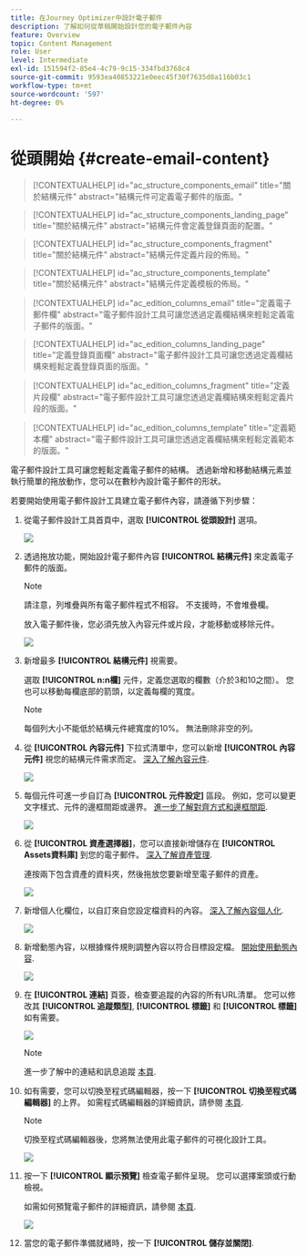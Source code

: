 ```yaml
---
title: 在Journey Optimizer中設計電子郵件
description: 了解如何從草稿開始設計您的電子郵件內容
feature: Overview
topic: Content Management
role: User
level: Intermediate
exl-id: 151594f2-85e4-4c79-9c15-334fbd3768c4
source-git-commit: 9593ea40853221e0eec45f30f7635d8a116b03c1
workflow-type: tm+mt
source-wordcount: '597'
ht-degree: 0%

---
```


# 從頭開始 {#create-email-content}

>[!CONTEXTUALHELP]
>id="ac_structure_components_email"
>title="關於結構元件"
>abstract="結構元件可定義電子郵件的版面。"

>[!CONTEXTUALHELP]
>id="ac_structure_components_landing_page"
>title="關於結構元件"
>abstract="結構元件會定義登錄頁面的配置。"

>[!CONTEXTUALHELP]
>id="ac_structure_components_fragment"
>title="關於結構元件"
>abstract="結構元件定義片段的佈局。"

>[!CONTEXTUALHELP]
>id="ac_structure_components_template"
>title="關於結構元件"
>abstract="結構元件定義模板的佈局。"


>[!CONTEXTUALHELP]
>id="ac_edition_columns_email"
>title="定義電子郵件欄"
>abstract="電子郵件設計工具可讓您透過定義欄結構來輕鬆定義電子郵件的版面。"

>[!CONTEXTUALHELP]
>id="ac_edition_columns_landing_page"
>title="定義登錄頁面欄"
>abstract="電子郵件設計工具可讓您透過定義欄結構來輕鬆定義登錄頁面的版面。"

>[!CONTEXTUALHELP]
>id="ac_edition_columns_fragment"
>title="定義片段欄"
>abstract="電子郵件設計工具可讓您透過定義欄結構來輕鬆定義片段的版面。"

>[!CONTEXTUALHELP]
>id="ac_edition_columns_template"
>title="定義範本欄"
>abstract="電子郵件設計工具可讓您透過定義欄結構來輕鬆定義範本的版面。"


電子郵件設計工具可讓您輕鬆定義電子郵件的結構。 透過新增和移動結構元素並執行簡單的拖放動作，您可以在數秒內設計電子郵件的形狀。

若要開始使用電子郵件設計工具建立電子郵件內容，請遵循下列步驟：

1. 從電子郵件設計工具首頁中，選取 **[!UICONTROL 從頭設計]** 選項。

   ![](assets/email_designer.png)

1. 透過拖放功能，開始設計電子郵件內容 **[!UICONTROL 結構元件]** 來定義電子郵件的版面。

   >[!NOTE]
   >
   >請注意，列堆疊與所有電子郵件程式不相容。 不支援時，不會堆疊欄。
   >
   >放入電子郵件後，您必須先放入內容元件或片段，才能移動或移除元件。

   ![](assets/email_designer_2.png)

1. 新增最多 **[!UICONTROL 結構元件]** 視需要。

   選取 **[!UICONTROL n:n欄]** 元件，定義您選取的欄數（介於3和10之間）。 您也可以移動每欄底部的箭頭，以定義每欄的寬度。

   >[!NOTE]
   >
   >每個列大小不能低於結構元件總寬度的10%。 無法刪除非空的列。

1. 從 **[!UICONTROL 內容元件]** 下拉式清單中，您可以新增 **[!UICONTROL 內容元件]** 視您的結構元件需求而定。 [深入了解內容元件](content-components.md).

   ![](assets/email_designer_3.png)

1. 每個元件可進一步自訂為 **[!UICONTROL 元件設定]** 區段。 例如，您可以變更文字樣式、元件的邊框間距或邊界。 [進一步了解對齊方式和邊框間距](adjusting-vertical-alignment-and-padding.md).

   ![](assets/email_designer_4.png)

1. 從 **[!UICONTROL 資產選擇器]**，您可以直接新增儲存在 **[!UICONTROL Assets資料庫]** 到您的電子郵件。 [深入了解資產管理](assets-essentials.md).

   連按兩下包含資產的資料夾，然後拖放您要新增至電子郵件的資產。

   ![](assets/email_designer_5.png)

1. 新增個人化欄位，以自訂來自您設定檔資料的內容。 [深入了解內容個人化](../personalization/personalize.md).

   ![](assets/email_designer_6.png)

1. 新增動態內容，以根據條件規則調整內容以符合目標設定檔。 [開始使用動態內容](../personalization/get-started-dynamic-content.md).

   ![](assets/email_designer_dynamic-content.png)

1. 在 **[!UICONTROL 連結]** 頁簽，檢查要追蹤的內容的所有URL清單。 您可以修改其 **[!UICONTROL 追蹤類型]**, **[!UICONTROL 標籤]** 和 **[!UICONTROL 標籤]** 如有需要。

   ![](assets/email_designer_7.png)

   >[!NOTE]
   >
   >進一步了解中的連結和訊息追蹤 [本頁](message-tracking.md).

1. 如有需要，您可以切換至程式碼編輯器，按一下 **[!UICONTROL 切換至程式碼編輯器]** 的上界。 如需程式碼編輯器的詳細資訊，請參閱 [本頁](code-content.md#).

   >[!NOTE]
   >
   >切換至程式碼編輯器後，您將無法使用此電子郵件的可視化設計工具。

   ![](assets/email_designer_26.png)

1. 按一下 **[!UICONTROL 顯示預覽]** 檢查電子郵件呈現。 您可以選擇案頭或行動檢視。

   如需如何預覽電子郵件的詳細資訊，請參閱 [本頁](preview.md).

   ![](assets/email_designer_8.png)

1. 當您的電子郵件準備就緒時，按一下 **[!UICONTROL 儲存並關閉]**.

